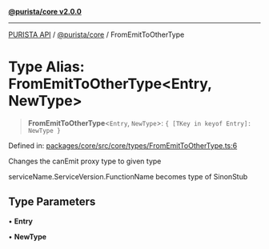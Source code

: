 [**@purista/core v2.0.0**](../README.md)

***

[PURISTA API](../../../packages.md) / [@purista/core](../README.md) / FromEmitToOtherType

# Type Alias: FromEmitToOtherType\<Entry, NewType\>

> **FromEmitToOtherType**\<`Entry`, `NewType`\>: `{ [TKey in keyof Entry]: NewType }`

Defined in: [packages/core/src/core/types/FromEmitToOtherType.ts:6](https://github.com/puristajs/purista/blob/master/packages/core/src/core/types/FromEmitToOtherType.ts#L6)

Changes the canEmit proxy type to given type

serviceName.ServiceVersion.FunctionName becomes type of SinonStub

## Type Parameters

• **Entry**

• **NewType**
